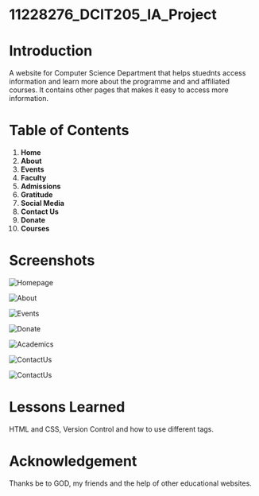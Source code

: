 # 11228276_DCIT205_IA_Project

# Introduction 

A website for Computer Science Department that helps stuednts access information and learn more about the programme and and affiliated courses. It contains other pages that makes it easy to access more information.

# Table of Contents

1. **Home**
2. **About**
3. **Events**
4. **Faculty**
5. **Admissions**
6. **Gratitude**
7. **Social Media**
8. **Contact Us**
9. **Donate**
10. **Courses**

# Screenshots

![Homepage](https://github.com/Raymond4545/11228276_DCIT205/assets/151669493/6ed97726-a490-40f4-ac38-995c454bfbea)

![About](https://github.com/Raymond4545/11228276_DCIT205/assets/151669493/6b722ccd-f100-49ac-84e2-c0e62dbb9021)

![Events](https://github.com/Raymond4545/11228276_DCIT205/assets/151669493/eb4f0079-883b-4566-be7e-a866373f5bb4)

![Donate](https://github.com/Raymond4545/11228276_DCIT205/assets/151669493/646c2b11-2031-4e7a-bd0d-428ad581ab9b)

![Academics](https://github.com/Raymond4545/11228276_DCIT205/assets/151669493/6aacd35f-8a07-47ee-8604-c756937135ed)

![ContactUs](https://github.com/Raymond4545/11228276_DCIT205/assets/151669493/2cdacbe8-2302-48b4-a05d-3905aacc7f82)


![ContactUs](https://github.com/Raymond4545/11228276_DCIT205/assets/151669493/3300049b-1843-48ed-a6b1-823169002620)


# Lessons Learned

HTML and CSS, Version Control and how to use different tags.

# Acknowledgement

Thanks be to GOD, my friends and the help of other educational websites.
